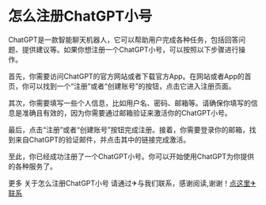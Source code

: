 # 怎么注册ChatGPT小号

ChatGPT是一款智能聊天机器人，它可以帮助用户完成各种任务，包括回答问题、提供建议等。如果你想注册一个ChatGPT小号，可以按照以下步骤进行操作。

首先，你需要访问ChatGPT的官方网站或者下载官方App。在网站或者App的首页，你可以找到一个“注册”或者“创建账号”的按钮，点击它进入注册页面。

其次，你需要填写一些个人信息，比如用户名、密码、邮箱等。请确保你填写的信息是准确且有效的，因为你需要通过邮箱验证来激活你的ChatGPT小号。

最后，点击“注册”或者“创建账号”按钮完成注册。接着，你需要登录你的邮箱，找到来自ChatGPT的验证邮件，并点击其中的链接完成激活。

至此，你已经成功注册了一个ChatGPT小号。你可以开始使用ChatGPT为你提供的各种服务了。

更多 关于怎么注册ChatGPT小号 请通过✈与我们联系，感谢阅读,谢谢！[点这里✈联系](https://ss.k02.cc)